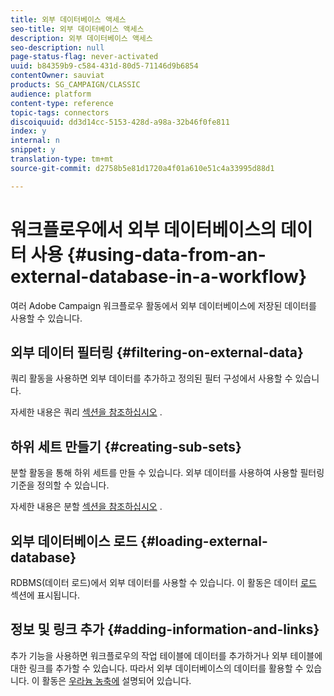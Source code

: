 ```yaml
---
title: 외부 데이터베이스 액세스
seo-title: 외부 데이터베이스 액세스
description: 외부 데이터베이스 액세스
seo-description: null
page-status-flag: never-activated
uuid: b84359b9-c584-431d-80d5-71146d9b6854
contentOwner: sauviat
products: SG_CAMPAIGN/CLASSIC
audience: platform
content-type: reference
topic-tags: connectors
discoiquuid: dd3d14cc-5153-428d-a98a-32b46f0fe811
index: y
internal: n
snippet: y
translation-type: tm+mt
source-git-commit: d2758b5e81d1720a4f01a610e51c4a33995d88d1

---
```



# 워크플로우에서 외부 데이터베이스의 데이터 사용 {#using-data-from-an-external-database-in-a-workflow}

여러 Adobe Campaign 워크플로우 활동에서 외부 데이터베이스에 저장된 데이터를 사용할 수 있습니다.

## 외부 데이터 필터링 {#filtering-on-external-data}

쿼리 활동을 사용하면 외부 데이터를 추가하고 정의된 필터 구성에서 사용할 수 있습니다.

자세한 내용은 쿼리 [섹션을 참조하십시오](../../workflow/using/targeting-data.md#selecting-data) .

## 하위 세트 만들기 {#creating-sub-sets}

분할 활동을 통해 하위 세트를 만들 수 있습니다. 외부 데이터를 사용하여 사용할 필터링 기준을 정의할 수 있습니다.

자세한 내용은 분할 [섹션을 참조하십시오](../../workflow/using/split.md) .

## 외부 데이터베이스 로드 {#loading-external-database}

RDBMS(데이터 로드)에서 외부 데이터를 사용할 수 있습니다. 이 활동은 데이터 [로드](../../workflow/using/data-loading--rdbms-.md) 섹션에 표시됩니다.

## 정보 및 링크 추가 {#adding-information-and-links}

추가 기능을 사용하면 워크플로우의 작업 테이블에 데이터를 추가하거나 외부 테이블에 대한 링크를 추가할 수 있습니다. 따라서 외부 데이터베이스의 데이터를 활용할 수 있습니다. 이 활동은 [우라늄 농축에](../../workflow/using/enrichment.md) 설명되어 있습니다.
